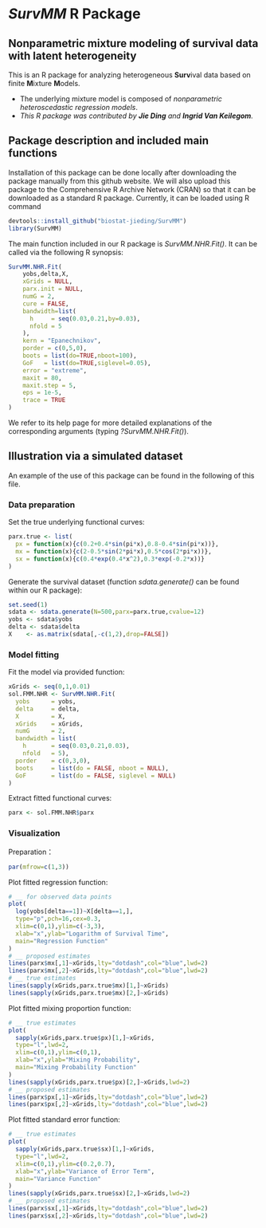 # *SurvMM* R Package

## Nonparametric mixture modeling of survival data with latent heterogeneity

This is an R package for analyzing heterogeneous **Surv**ival data based on finite **M**ixture **M**odels.
- The underlying mixture model is composed of *nonparametric heteroscedastic regression models*.
- *This R package was contributed by **Jie Ding** and **Ingrid Van Keilegom**.*

## Package description and included main functions

Installation of this package can be done locally after downloading the package manually from this github website. We will also upload this package to the Comprehensive R Archive Network (CRAN) so that it can be downloaded as a standard R package. Currently, it can be loaded using R command
```R
devtools::install_github("biostat-jieding/SurvMM")
library(SurvMM)
```

The main function included in our R package is *SurvMM.NHR.Fit()*. It can be called via the following R synopsis:
```R
SurvMM.NHR.Fit(
    yobs,delta,X, 
    xGrids = NULL, 
    parx.init = NULL,
    numG = 2,
    cure = FALSE,
    bandwidth=list(
      h     = seq(0.03,0.21,by=0.03),
      nfold = 5
    ),
    kern = "Epanechnikov",
    porder = c(0,5,0),
    boots = list(do=TRUE,nboot=100),
    GoF   = list(do=TRUE,siglevel=0.05),
    error = "extreme",
    maxit = 80,
    maxit.step = 5,
    eps = 1e-5,
    trace = TRUE
)
```
We refer to its help page for more detailed explanations of the corresponding arguments (typing *?SurvMM.NHR.Fit()*). 

## Illustration via a simulated dataset

An example of the use of this package can be found in the following of this file.

### Data preparation

Set the true underlying functional curves:
```R
parx.true <- list( 
  px = function(x){c(0.2+0.4*sin(pi*x),0.8-0.4*sin(pi*x))},
  mx = function(x){c(2-0.5*sin(2*pi*x),0.5*cos(2*pi*x))},
  sx = function(x){c(0.4*exp(0.4*x^2),0.3*exp(-0.2*x))} 
)
```

Generate the survival dataset (function *sdata.generate()* can be found within our R package):
```R
set.seed(1)
sdata <- sdata.generate(N=500,parx=parx.true,cvalue=12)
yobs <- sdata$yobs
delta <- sdata$delta
X    <- as.matrix(sdata[,-c(1,2),drop=FALSE])
```

### Model fitting 

Fit the model via provided function:
```R
xGrids <- seq(0,1,0.01)
sol.FMM.NHR <- SurvMM.NHR.Fit(
  yobs      = yobs, 
  delta     = delta, 
  X         = X,
  xGrids    = xGrids,
  numG      = 2,
  bandwidth = list(
    h       = seq(0.03,0.21,0.03),
    nfold   = 5),
  porder    = c(0,3,0),
  boots     = list(do = FALSE, nboot = NULL),
  GoF       = list(do = FALSE, siglevel = NULL)
)
```

Extract fitted functional curves:
```R
parx <- sol.FMM.NHR$parx
```

### Visualization

Preparation：
```R
par(mfrow=c(1,3))
```

Plot fitted regression function:
```R
# __ for observed data points
plot(
  log(yobs[delta==1])~X[delta==1,],
  type="p",pch=16,cex=0.3,
  xlim=c(0,1),ylim=c(-3,3),
  xlab="x",ylab="Logarithm of Survival Time",
  main="Regression Function"
)
# __ proposed estimates
lines(parx$mx[,1]~xGrids,lty="dotdash",col="blue",lwd=2)
lines(parx$mx[,2]~xGrids,lty="dotdash",col="blue",lwd=2)
# __ true estimates
lines(sapply(xGrids,parx.true$mx)[1,]~xGrids)
lines(sapply(xGrids,parx.true$mx)[2,]~xGrids)
```

Plot fitted mixing proportion function:
```R
# __ true estimates
plot(
  sapply(xGrids,parx.true$px)[1,]~xGrids,
  type="l",lwd=2,
  xlim=c(0,1),ylim=c(0,1),
  xlab="x",ylab="Mixing Probability",
  main="Mixing Probability Function"
)
lines(sapply(xGrids,parx.true$px)[2,]~xGrids,lwd=2)
# __ proposed estimates
lines(parx$px[,1]~xGrids,lty="dotdash",col="blue",lwd=2)
lines(parx$px[,2]~xGrids,lty="dotdash",col="blue",lwd=2)
```

Plot fitted standard error function:
```R
# __ true estimates
plot(
  sapply(xGrids,parx.true$sx)[1,]~xGrids,
  type="l",lwd=2,
  xlim=c(0,1),ylim=c(0.2,0.7),
  xlab="x",ylab="Variance of Error Term",
  main="Variance Function"
)
lines(sapply(xGrids,parx.true$sx)[2,]~xGrids,lwd=2)
# __ proposed estimates
lines(parx$sx[,1]~xGrids,lty="dotdash",col="blue",lwd=2)
lines(parx$sx[,2]~xGrids,lty="dotdash",col="blue",lwd=2)
```
